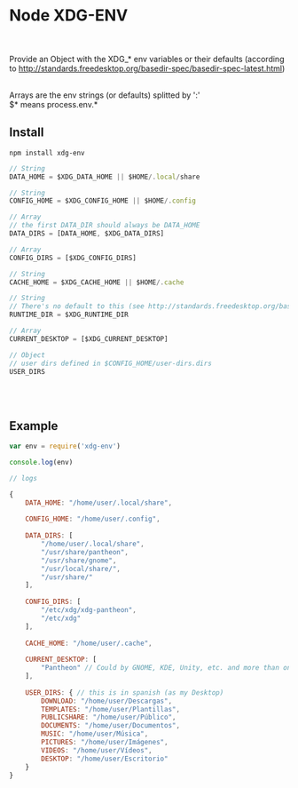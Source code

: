 # Node XDG-ENV
<br><br>
Provide an Object with the XDG_* env variables or their defaults (according to http://standards.freedesktop.org/basedir-spec/basedir-spec-latest.html)
<br><br>

Arrays are the env strings (or defaults) splitted by ':'
<br>
$* means process.env.*

## Install
```
npm install xdg-env
```

```js
// String
DATA_HOME = $XDG_DATA_HOME || $HOME/.local/share

// String
CONFIG_HOME = $XDG_CONFIG_HOME || $HOME/.config

// Array
// the first DATA_DIR should always be DATA_HOME
DATA_DIRS = [DATA_HOME, $XDG_DATA_DIRS]

// Array
CONFIG_DIRS = [$XDG_CONFIG_DIRS]

// String
CACHE_HOME = $XDG_CACHE_HOME || $HOME/.cache

// String
// There's no default to this (see http://standards.freedesktop.org/basedir-spec/basedir-spec-latest.html)
RUNTIME_DIR = $XDG_RUNTIME_DIR

// Array
CURRENT_DESKTOP = [$XDG_CURRENT_DESKTOP]

// Object
// user dirs defined in $CONFIG_HOME/user-dirs.dirs
USER_DIRS
```
<br><br>

## Example
```js
var env = require('xdg-env')

console.log(env)

// logs

{
	DATA_HOME: "/home/user/.local/share",
	
	CONFIG_HOME: "/home/user/.config",
	
	DATA_DIRS: [
		"/home/user/.local/share",
		"/usr/share/pantheon",
		"/usr/share/gnome",
		"/usr/local/share/",
		"/usr/share/"
	],
	
	CONFIG_DIRS: [
		"/etc/xdg/xdg-pantheon",
		"/etc/xdg"
	],
	
	CACHE_HOME: "/home/user/.cache",
	
	CURRENT_DESKTOP: [
		"Pantheon" // Could by GNOME, KDE, Unity, etc. and more than one name
	],
	
	USER_DIRS: { // this is in spanish (as my Desktop)
		DOWNLOAD: "/home/user/Descargas",
		TEMPLATES: "/home/user/Plantillas",
		PUBLICSHARE: "/home/user/Público",
		DOCUMENTS: "/home/user/Documentos",
		MUSIC: "/home/user/Música",
		PICTURES: "/home/user/Imágenes",
		VIDEOS: "/home/user/Vídeos",
		DESKTOP: "/home/user/Escritorio"
	}
}
```
